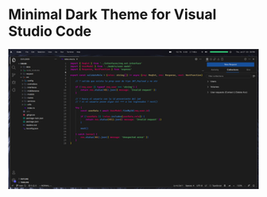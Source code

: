 
# Minimal Dark Theme for Visual Studio Code

![image](https://raw.githubusercontent.com/MrRevillod/OneDarkMinimal/main/img/preview.png)
